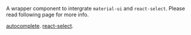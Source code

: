 A wrapper component to intergrate `material-ui` and `react-select`.
Please read following page for more info.

[autocomplete](https://material-ui.com/components/autocomplete/).
[react-select](https://react-select.com/home).
